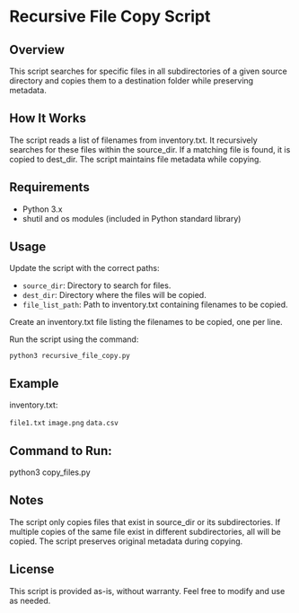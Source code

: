 # Recursive File Copy Script

## Overview

This script searches for specific files in all subdirectories of a given source directory and copies them to a destination folder while preserving metadata.

## How It Works

The script reads a list of filenames from inventory.txt.
It recursively searches for these files within the source_dir.
If a matching file is found, it is copied to dest_dir.
The script maintains file metadata while copying.

## Requirements

- Python 3.x
- shutil and os modules (included in Python standard library)

## Usage

Update the script with the correct paths:

- `source_dir`: Directory to search for files.
- `dest_dir`: Directory where the files will be copied.
- `file_list_path`: Path to inventory.txt containing filenames to be copied.

Create an inventory.txt file listing the filenames to be copied, one per line.

Run the script using the command:

`python3 recursive_file_copy.py`

## Example

inventory.txt:

`file1.txt`
`image.png`
`data.csv`

## Command to Run:

python3 copy_files.py

## Notes

The script only copies files that exist in source_dir or its subdirectories.
If multiple copies of the same file exist in different subdirectories, all will be copied.
The script preserves original metadata during copying.

## License

This script is provided as-is, without warranty. Feel free to modify and use as needed.
